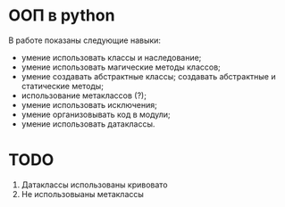 # ООП в python

В работе показаны следующие навыки:

* умение использовать классы и наследование;
* умение использовать магические методы классов;
* умение создавать абстрактные классы; создавать абстрактные и статические методы;
* использование метаклассов (?);
* умение использовать исключения;
* умение организовывать код в модули;
* умение использовать датаклассы.

# TODO

1. Датаклассы использованы кривовато
1. Не использовыаны метаклассы
